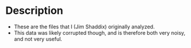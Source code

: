 # Description #
* These are the files that I (Jim Shaddix) originally analyzed.
* This data was likely corrupted though, and is therefore both very noisy, 
  and not very useful.
